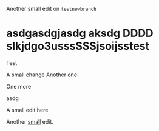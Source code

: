 Another small edit  on `testnewbranch`

asdgasdgjasdg
 aksdg
DDDD
slkjdgo3usssSSSjsoijsstest
====

Test

A small change
Another one

One more

asdg

A small edit here.

Another [small](http://github.com) edit.
